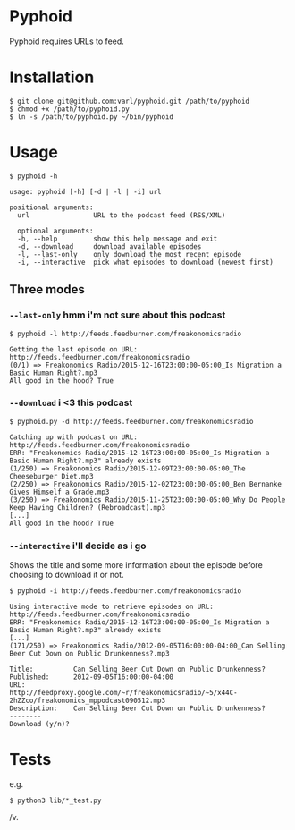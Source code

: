 Pyphoid
=======

Pyphoid requires URLs to feed.

# Installation
```
$ git clone git@github.com:varl/pyphoid.git /path/to/pyphoid
$ chmod +x /path/to/pyphoid.py
$ ln -s /path/to/pyphoid.py ~/bin/pyphoid
```

# Usage
```
$ pyphoid -h

usage: pyphoid [-h] [-d | -l | -i] url

positional arguments:
  url                URL to the podcast feed (RSS/XML)

  optional arguments:
  -h, --help         show this help message and exit
  -d, --download     download available episodes
  -l, --last-only    only download the most recent episode
  -i, --interactive  pick what episodes to download (newest first)
```
## Three modes

### `--last-only` hmm i'm not sure about this podcast
```
$ pyphoid -l http://feeds.feedburner.com/freakonomicsradio

Getting the last episode on URL: http://feeds.feedburner.com/freakonomicsradio
(0/1) => Freakonomics Radio/2015-12-16T23:00:00-05:00_Is Migration a Basic Human Right?.mp3
All good in the hood? True
```

### `--download` i <3 this podcast
```
$ pyphoid.py -d http://feeds.feedburner.com/freakonomicsradio

Catching up with podcast on URL: http://feeds.feedburner.com/freakonomicsradio
ERR: "Freakonomics Radio/2015-12-16T23:00:00-05:00_Is Migration a Basic Human Right?.mp3" already exists
(1/250) => Freakonomics Radio/2015-12-09T23:00:00-05:00_The Cheeseburger Diet.mp3
(2/250) => Freakonomics Radio/2015-12-02T23:00:00-05:00_Ben Bernanke Gives Himself a Grade.mp3
(3/250) => Freakonomics Radio/2015-11-25T23:00:00-05:00_Why Do People Keep Having Children? (Rebroadcast).mp3
[...]
All good in the hood? True
```

### `--interactive` i'll decide as i go

Shows the title and some more information about the episode before choosing to download it or not.

```
$ pyphoid -i http://feeds.feedburner.com/freakonomicsradio

Using interactive mode to retrieve episodes on URL: http://feeds.feedburner.com/freakonomicsradio
ERR: "Freakonomics Radio/2015-12-16T23:00:00-05:00_Is Migration a Basic Human Right?.mp3" already exists
[...]
(171/250) => Freakonomics Radio/2012-09-05T16:00:00-04:00_Can Selling Beer Cut Down on Public Drunkenness?.mp3

Title:          Can Selling Beer Cut Down on Public Drunkenness?
Published:      2012-09-05T16:00:00-04:00
URL:            http://feedproxy.google.com/~r/freakonomicsradio/~5/x44C-2hZZco/freakonomics_mppodcast090512.mp3
Description:    Can Selling Beer Cut Down on Public Drunkenness?
--------
Download (y/n)?
```

# Tests

e.g.

```
$ python3 lib/*_test.py
```

/v.
